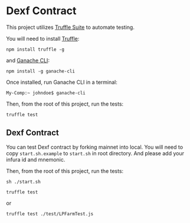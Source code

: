 # Dexf Contract

This project utilizes [Truffle Suite](https://www.trufflesuite.com/) to automate testing.

You will need to install [Truffle](https://www.trufflesuite.com/truffle):

```
npm install truffle -g
```

and [Ganache CLI](https://github.com/trufflesuite/ganache-cli):

```
npm install -g ganache-cli
```

Once installed, run Ganache CLI in a terminal:

```
My-Comp:~ johndoe$ ganache-cli
```

Then, from the root of this project, run the tests:

```
truffle test
```

## Dexf Contract

You can test Dexf contract by forking mainnet into local.
You will need to copy `start.sh.example` to `start.sh` in root directory.
And please add your infura id and mnemonic.

Then, from the root of this project, run the tests:

```
sh ./start.sh
```

```
truffle test
```
or

```
truffle test ./test/LPFarmTest.js
```